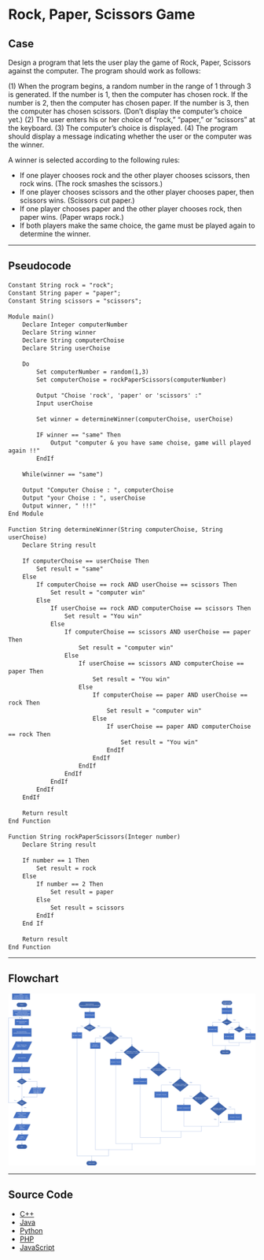 # Rock, Paper, Scissors Game

## Case

Design a program that lets the user play the game of Rock, Paper, Scissors against the computer. The program should work as follows:

(1) When the program begins, a random number in the range of 1 through 3 is generated. If the number is 1, then the computer has chosen rock. If the number is 2, then the computer has chosen paper. If the number is 3, then the computer has chosen scissors. (Don’t display the computer’s choice yet.)
(2) The user enters his or her choice of “rock,” “paper,” or “scissors” at the keyboard.
(3) The computer’s choice is displayed.
(4) The program should display a message indicating whether the user or the computer was the winner.

A winner is selected according to the following rules:

- If one player chooses rock and the other player chooses scissors, then rock wins. (The rock smashes the scissors.)
- If one player chooses scissors and the other player chooses paper, then scissors wins. (Scissors cut paper.)
- If one player chooses paper and the other player chooses rock, then paper wins. (Paper wraps rock.)
- If both players make the same choice, the game must be played again to determine the winner.

<hr>

## Pseudocode

```
Constant String rock = "rock";
Constant String paper = "paper";
Constant String scissors = "scissors";

Module main()
    Declare Integer computerNumber
    Declare String winner
    Declare String computerChoise
    Declare String userChoise

    Do
        Set computerNumber = random(1,3)
        Set computerChoise = rockPaperScissors(computerNumber)

        Output "Choise 'rock', 'paper' or 'scissors' :"
        Input userChoise

        Set winner = determineWinner(computerChoise, userChoise)

        IF winner == "same" Then
            Output "computer & you have same choise, game will played again !!"
        EndIf

    While(winner == "same")

    Output "Computer Choise : ", computerChoise
    Output "your Choise : ", userChoise
    Output winner, " !!!"
End Module

Function String determineWinner(String computerChoise, String userChoise)
    Declare String result

    If computerChoise == userChoise Then
        Set result = "same"
    Else
        If computerChoise == rock AND userChoise == scissors Then
            Set result = "computer win"
        Else
            If userChoise == rock AND computerChoise == scissors Then
                Set result = "You win"
            Else
                If computerChoise == scissors AND userChoise == paper Then
                    Set result = "computer win"
                Else
                    If userChoise == scissors AND computerChoise == paper Then
                        Set result = "You win"
                    Else
                        If computerChoise == paper AND userChoise == rock Then
                            Set result = "computer win"
                        Else
                            If userChoise == paper AND computerChoise == rock Then
                                Set result = "You win"
                            EndIf
                        EndIf
                    EndIf
                EndIf
            EndIf
        EndIf
    EndIf

    Return result
End Function

Function String rockPaperScissors(Integer number)
    Declare String result

    If number == 1 Then
        Set result = rock
    Else
        If number == 2 Then
            Set result = paper
        Else
            Set result = scissors
        EndIf
    End If

    Return result
End Function
```

<hr>

## Flowchart

<img src="Flowchart.png"  >

<hr>

## Source Code

- [C++](rockPaperScissorsGame.cpp)
- [Java](rockPaperScissorsGame.java)
- [Python](rockPaperScissorsGame.py)
- [PHP](rockPaperScissorsGame.php)
- [JavaScript](rockPaperScissorsGame.js)
